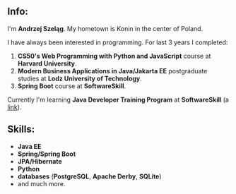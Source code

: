 Info:
-----
I'm **Andrzej Szeląg**. My hometown is Konin in the center of Poland. 

I have always been interested in programming. For last 3 years I completed:
1. **CS50's Web Programming with Python and JavaScript** course at **Harvard University**.
2. **Modern Business Applications in Java/Jakarta EE** postgraduate studies at **Lodz University of Technology**.
3. **Spring Boot** course at **SoftwareSkill**.

Currently I'm learning **Java Developer Training Program** at **SoftwareSkill** (a [link](https://softwareskill.pl/program/java-developer)).

Skills:
------
* **Java EE**
* **Spring/Spring Boot**
* **JPA/Hibernate**
* **Python**
* **databases** (**PostgreSQL**, **Apache Derby**, **SQLite**) 
* and much more.

